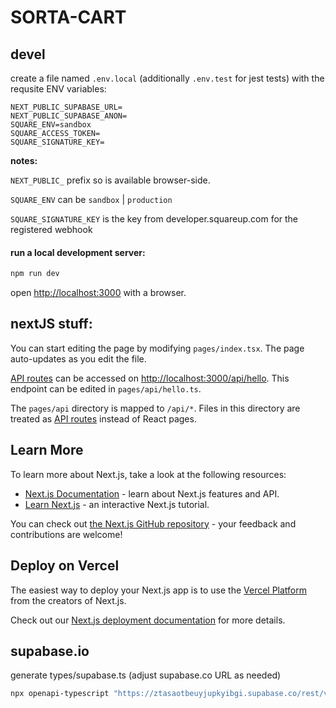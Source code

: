 # SORTA-CART

## devel

create a file named `.env.local` (additionally `.env.test` for jest tests) with the requsite ENV variables:

```
NEXT_PUBLIC_SUPABASE_URL=
NEXT_PUBLIC_SUPABASE_ANON=
SQUARE_ENV=sandbox
SQUARE_ACCESS_TOKEN=
SQUARE_SIGNATURE_KEY=
```

**notes:**

`NEXT_PUBLIC_` prefix so is available browser-side.

`SQUARE_ENV` can be `sandbox` | `production`

`SQUARE_SIGNATURE_KEY` is the key from developer.squareup.com for the registered webhook

#### run a local development server:

```bash
npm run dev
```

open [http://localhost:3000](http://localhost:3000) with a browser.

## nextJS stuff:

You can start editing the page by modifying `pages/index.tsx`. The page auto-updates as you edit the file.

[API routes](https://nextjs.org/docs/api-routes/introduction) can be accessed on [http://localhost:3000/api/hello](http://localhost:3000/api/hello). This endpoint can be edited in `pages/api/hello.ts`.

The `pages/api` directory is mapped to `/api/*`. Files in this directory are treated as [API routes](https://nextjs.org/docs/api-routes/introduction) instead of React pages.

## Learn More

To learn more about Next.js, take a look at the following resources:

- [Next.js Documentation](https://nextjs.org/docs) - learn about Next.js features and API.
- [Learn Next.js](https://nextjs.org/learn) - an interactive Next.js tutorial.

You can check out [the Next.js GitHub repository](https://github.com/vercel/next.js/) - your feedback and contributions are welcome!

## Deploy on Vercel

The easiest way to deploy your Next.js app is to use the [Vercel Platform](https://vercel.com/new?utm_medium=default-template&filter=next.js&utm_source=create-next-app&utm_campaign=create-next-app-readme) from the creators of Next.js.

Check out our [Next.js deployment documentation](https://nextjs.org/docs/deployment) for more details.

## supabase.io

generate types/supabase.ts (adjust supabase.co URL as needed)

```sh
npx openapi-typescript "https://ztasaotbeuyjupkyibgi.supabase.co/rest/v1/?apikey=${NEXT_PUBLIC_SUPABASE_ANON}" --output types/supabase.ts
```
